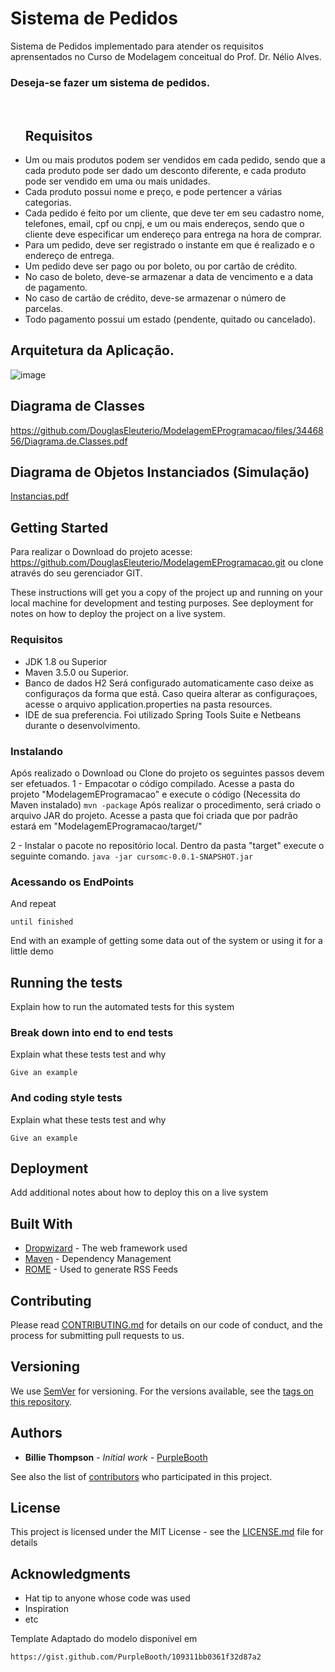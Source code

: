 # Sistema de Pedidos

Sistema de Pedidos implementado para atender os requisitos aprensentados no Curso de Modelagem conceitual do Prof. Dr. Nélio Alves.
<h3>Deseja-se fazer um sistema de pedidos.</h3>
<br>
<ul>
  
  <h2>Requisitos</h2>
  <li>Um ou mais produtos podem ser vendidos em cada pedido, sendo que a cada produto pode ser dado um desconto diferente, e cada
    produto pode ser vendido em uma ou mais unidades.</li>
  <li>Cada produto possui nome e preço, e pode pertencer a várias categorias.</li>
  <li>Cada pedido é feito por um cliente, que deve ter em seu cadastro nome, telefones, email, cpf ou cnpj, e um ou mais endereços,           sendo que o cliente deve especificar um endereço para entrega na hora de comprar.</li>
  <li>Para um pedido, deve ser registrado o instante em que é realizado e o endereço de entrega.</li>
  <li>Um pedido deve ser pago ou por boleto, ou por cartão de crédito.</li>
  <li>No caso de boleto, deve-se armazenar a data de vencimento e a data de pagamento.</li>
  <li>No caso de cartão de crédito, deve-se armazenar o número de parcelas.</li>
  <li>Todo pagamento possui um estado (pendente, quitado ou cancelado).</li>
</ul>

## Arquitetura da Aplicação.
![image](https://user-images.githubusercontent.com/28332522/62130909-6e897080-b2b0-11e9-934e-e298217e94c8.png)

## Diagrama de Classes 
https://github.com/DouglasEleuterio/ModelagemEProgramacao/files/3446856/Diagrama.de.Classes.pdf

## Diagrama de Objetos Instanciados (Simulação)
[Instancias.pdf](https://github.com/DouglasEleuterio/ModelagemEProgramacao/files/3446871/Instancias.pdf)



## Getting Started
Para realizar o Download do projeto acesse: https://github.com/DouglasEleuterio/ModelagemEProgramacao.git ou clone através do seu gerenciador GIT.

These instructions will get you a copy of the project up and running on your local machine for development and testing purposes. See deployment for notes on how to deploy the project on a live system.

### Requisitos
<ul>
  <li>JDK 1.8 ou Superior</li>
<li>Maven 3.5.0 ou Superior.</li>
<li>Banco de dados H2 Será configurado automaticamente caso deixe as configuraços da forma que está.
    Caso queira alterar as configuraçoes, acesse o arquivo application.properties na pasta resources.</li>
<li>IDE de sua preferencia. Foi utilizado Spring Tools Suite e Netbeans durante o desenvolvimento.</li>
</ul>


### Instalando

Após realizado o Download ou Clone do projeto os seguintes passos devem ser efetuados.
1 - Empacotar o código compilado. 
    Acesse a pasta do projeto "ModelagemEProgramacao" e execute o código (Necessita do Maven instalado)
    ```
    mvn -package
    ``` 
    Após realizar o procedimento, será criado o arquivo JAR do projeto.
    Acesse a pasta que foi criada que por padrão estará em "ModelagemEProgramacao/target/"

2 - Instalar o pacote no repositório local.
    Dentro da pasta "target" execute o seguinte comando.
    ```
    java -jar cursomc-0.0.1-SNAPSHOT.jar
    ```
  

### Acessando os EndPoints

And repeat

```
until finished
```

End with an example of getting some data out of the system or using it for a little demo

## Running the tests

Explain how to run the automated tests for this system

### Break down into end to end tests

Explain what these tests test and why

```
Give an example
```

### And coding style tests

Explain what these tests test and why

```
Give an example
```

## Deployment

Add additional notes about how to deploy this on a live system

## Built With

* [Dropwizard](http://www.dropwizard.io/1.0.2/docs/) - The web framework used
* [Maven](https://maven.apache.org/) - Dependency Management
* [ROME](https://rometools.github.io/rome/) - Used to generate RSS Feeds

## Contributing

Please read [CONTRIBUTING.md](https://gist.github.com/PurpleBooth/b24679402957c63ec426) for details on our code of conduct, and the process for submitting pull requests to us.

## Versioning

We use [SemVer](http://semver.org/) for versioning. For the versions available, see the [tags on this repository](https://github.com/your/project/tags).

## Authors

* **Billie Thompson** - *Initial work* - [PurpleBooth](https://github.com/PurpleBooth)

See also the list of [contributors](https://github.com/your/project/contributors) who participated in this project.

## License

This project is licensed under the MIT License - see the [LICENSE.md](LICENSE.md) file for details

## Acknowledgments

* Hat tip to anyone whose code was used
* Inspiration
* etc


Template Adaptado do modelo disponível em
```
https://gist.github.com/PurpleBooth/109311bb0361f32d87a2
```
